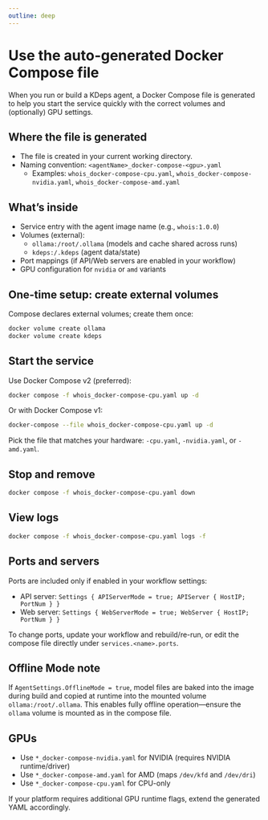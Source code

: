 ```yaml
---
outline: deep
---
```


# Use the auto-generated Docker Compose file

When you run or build a KDeps agent, a Docker Compose file is generated to help you start the service quickly with the correct volumes and (optionally) GPU settings.

## Where the file is generated

- The file is created in your current working directory.
- Naming convention: `<agentName>_docker-compose-<gpu>.yaml`
  - Examples: `whois_docker-compose-cpu.yaml`, `whois_docker-compose-nvidia.yaml`, `whois_docker-compose-amd.yaml`

## What’s inside

- Service entry with the agent image name (e.g., `whois:1.0.0`)
- Volumes (external):
  - `ollama:/root/.ollama` (models and cache shared across runs)
  - `kdeps:/.kdeps` (agent data/state)
- Port mappings (if API/Web servers are enabled in your workflow)
- GPU configuration for `nvidia` or `amd` variants

## One-time setup: create external volumes

Compose declares external volumes; create them once:

```bash
docker volume create ollama
docker volume create kdeps
```

## Start the service

Use Docker Compose v2 (preferred):

```bash
docker compose -f whois_docker-compose-cpu.yaml up -d
```

Or with Docker Compose v1:

```bash
docker-compose --file whois_docker-compose-cpu.yaml up -d
```

Pick the file that matches your hardware: `-cpu.yaml`, `-nvidia.yaml`, or `-amd.yaml`.

## Stop and remove

```bash
docker compose -f whois_docker-compose-cpu.yaml down
```

## View logs

```bash
docker compose -f whois_docker-compose-cpu.yaml logs -f
```

## Ports and servers

Ports are included only if enabled in your workflow settings:

- API server: `Settings { APIServerMode = true; APIServer { HostIP; PortNum } }`
- Web server: `Settings { WebServerMode = true; WebServer { HostIP; PortNum } }`

To change ports, update your workflow and rebuild/re-run, or edit the compose file directly under `services.<name>.ports`.

## Offline Mode note

If `AgentSettings.OfflineMode = true`, model files are baked into the image during build and copied at runtime into the mounted volume `ollama:/root/.ollama`. This enables fully offline operation—ensure the `ollama` volume is mounted as in the compose file.

## GPUs

- Use `*_docker-compose-nvidia.yaml` for NVIDIA (requires NVIDIA runtime/driver)
- Use `*_docker-compose-amd.yaml` for AMD (maps `/dev/kfd` and `/dev/dri`)
- Use `*_docker-compose-cpu.yaml` for CPU-only

If your platform requires additional GPU runtime flags, extend the generated YAML accordingly.


